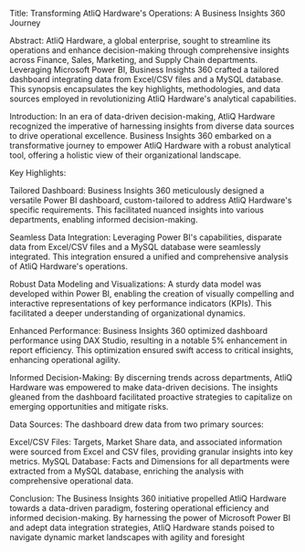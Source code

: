 Title: Transforming AtliQ Hardware's Operations: A Business Insights 360 Journey

Abstract:
AtliQ Hardware, a global enterprise, sought to streamline its operations and enhance decision-making through comprehensive insights across Finance, 
Sales, Marketing, and Supply Chain departments. Leveraging Microsoft Power BI, Business Insights 360 crafted a tailored dashboard integrating data 
from Excel/CSV files and a MySQL database. This synopsis encapsulates the key highlights, methodologies, and data sources employed in revolutionizing 
AtliQ Hardware's analytical capabilities.

Introduction:
In an era of data-driven decision-making, AtliQ Hardware recognized the imperative of harnessing insights from diverse data sources to drive 
operational excellence. Business Insights 360 embarked on a transformative journey to empower AtliQ Hardware with a robust analytical tool, 
offering a holistic view of their organizational landscape.

Key Highlights:

Tailored Dashboard: Business Insights 360 meticulously designed a versatile Power BI dashboard, custom-tailored to address AtliQ Hardware's specific requirements. 
This facilitated nuanced insights into various departments, enabling informed decision-making.

Seamless Data Integration: Leveraging Power BI's capabilities, disparate data from Excel/CSV files and a MySQL database were seamlessly integrated. 
This integration ensured a unified and comprehensive analysis of AtliQ Hardware's operations.

Robust Data Modeling and Visualizations: A sturdy data model was developed within Power BI, 
enabling the creation of visually compelling and interactive representations of key performance indicators (KPIs). 
This facilitated a deeper understanding of organizational dynamics.

Enhanced Performance: Business Insights 360 optimized dashboard performance using DAX Studio, resulting in a notable 5% enhancement in report efficiency. 
This optimization ensured swift access to critical insights, enhancing operational agility.

Informed Decision-Making: By discerning trends across departments, AtliQ Hardware was empowered to make data-driven decisions. 
The insights gleaned from the dashboard facilitated proactive strategies to capitalize on emerging opportunities and mitigate risks.

Data Sources:
The dashboard drew data from two primary sources:

Excel/CSV Files: Targets, Market Share data, and associated information were sourced from Excel and CSV files, providing granular insights into key metrics.
MySQL Database: Facts and Dimensions for all departments were extracted from a MySQL database, enriching the analysis with comprehensive operational data.

Conclusion:
The Business Insights 360 initiative propelled AtliQ Hardware towards a data-driven paradigm, fostering operational efficiency and informed decision-making. 
By harnessing the power of Microsoft Power BI and adept data integration strategies, 
AtliQ Hardware stands poised to navigate dynamic market landscapes with agility and foresight


